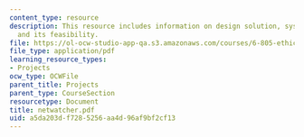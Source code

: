 ```yaml
---
content_type: resource
description: This resource includes information on design solution, system evaluation,
  and its feasibility.
file: https://ol-ocw-studio-app-qa.s3.amazonaws.com/courses/6-805-ethics-and-the-law-on-the-electronic-frontier-fall-2005/a5da203df7285256aa4d96af9bf2cf13_netwatcher.pdf
file_type: application/pdf
learning_resource_types:
- Projects
ocw_type: OCWFile
parent_title: Projects
parent_type: CourseSection
resourcetype: Document
title: netwatcher.pdf
uid: a5da203d-f728-5256-aa4d-96af9bf2cf13
---
```

